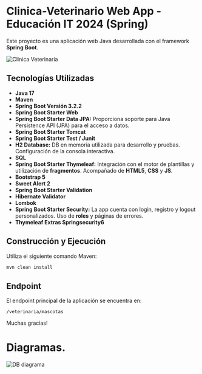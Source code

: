 # Clinica-Veterinario Web App - Educación IT 2024 (Spring)

Este proyecto es una aplicación web Java desarrollada con el framework **Spring Boot**.

![Clinica Veterinaria](https://i.ibb.co/zXphL4B/CLINICA-830x384.jpg)

## Tecnologías Utilizadas

- **Java 17**
- **Maven**
- **Spring Boot Versión 3.2.2** 
- **Spring Boot Starter Web**
- **Spring Boot Starter Data JPA:** Proporciona soporte para Java Persistence API (JPA) para el acceso a datos.
- **Spring Boot Starter Tomcat**
- **Spring Boot Starter Test / Junit**
- **H2 Database:** DB en memoria utilizada para desarrollo y pruebas. Configuración de la consola interactiva.
- **SQL**
- **Spring Boot Starter Thymeleaf:** Integración con el motor de plantillas y utilización de **fragmentos**. Acompañado de **HTML5**, **CSS** y **JS**.
- **Bootstrap 5**
- **Sweet Alert 2**
- **Spring Boot Starter Validation**
- **Hibernate Validator**
- **Lombok**
- **Spring Boot Starter Security:** La app cuenta con login, registro y logout personalizados. Uso de **roles** y páginas de errores.
- **Thymeleaf Extras Springsecurity6**

## Construcción y Ejecución

Utiliza el siguiente comando Maven:

```bash
mvn clean install
```

## Endpoint

El endpoint principal de la aplicación se encuentra en:

`/veterinaria/mascotas`

Muchas gracias!


# Diagramas.
![DB diagrama](https://i.ibb.co/Lphrkc3/Diagrama-DB.png)


